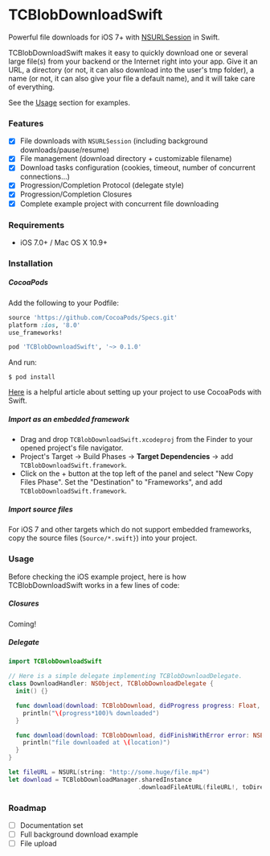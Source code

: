 # TCBlobDownloadSwift

Powerful file downloads for iOS 7+ with [NSURLSession][nsurlsession-url] in Swift.

TCBlobDownloadSwift makes it easy to quickly download one or several large file(s) from your backend or the Internet right into your app. Give it an URL, a directory (or not, it can also download into the user's tmp folder), a name (or not, it can also give your file a default name), and it will take care of everything.

See the [Usage](#usage) section for examples.

### Features

- [x] File downloads with `NSURLSession` (including background downloads/pause/resume)
- [x] File management (download directory + customizable filename)
- [x] Download tasks configuration (cookies, timeout, number of concurrent connections...)
- [x] Progression/Completion Protocol (delegate style)
- [x] Progression/Completion Closures
- [x] Complete example project with concurrent file downloading

### Requirements

- iOS 7.0+ / Mac OS X 10.9+

### Installation

##### CocoaPods

Add the following to your Podfile:

```ruby
source 'https://github.com/CocoaPods/Specs.git'
platform :ios, '8.0'
use_frameworks!

pod 'TCBlobDownloadSwift', '~> 0.1.0'
```

And run:

```
$ pod install
```

[Here][cocoapod-swift-help] is a helpful article about setting up your project to use CocoaPods with Swift.

##### Import as an embedded framework

- Drag and drop `TCBlobDownloadSwift.xcodeproj` from the Finder to your opened project's file navigator.
- Project's Target -> Build Phases -> **Target Dependencies** -> add `TCBlobDownloadSwift.framework`.
- Click on the + button at the top left of the panel and select "New Copy Files Phase". Set the "Destination" to "Frameworks", and add `TCBlobDownloadSwift.framework`.

##### Import source files

For iOS 7 and other targets which do not support embedded frameworks, copy the source files (`Source/*.swift}`) into your project.

### Usage

Before checking the iOS example project, here is how TCBlobDownloadSwift works in a few lines of code:

##### Closures

Coming!

##### Delegate

```swift
import TCBlobDownloadSwift

// Here is a simple delegate implementing TCBlobDownloadDelegate.
class DownloadHandler: NSObject, TCBlobDownloadDelegate {
  init() {}

  func download(download: TCBlobDownload, didProgress progress: Float, totalBytesWritten: Int64, totalBytesExpectedToWrite: Int64) {
    println("\(progress*100)% downloaded")
  }

  func download(download: TCBlobDownload, didFinishWithError error: NSError?, atLocation location: NSURL?) {
    println("file downloaded at \(location)")
  }
}

let fileURL = NSURL(string: "http://some.huge/file.mp4")
let download = TCBlobDownloadManager.sharedInstance
                                    .downloadFileAtURL(fileURL!, toDirectory: nil, withName: nil, andDelegate: DownloadHandler())
```

### Roadmap

- [ ] Documentation set
- [ ] Full background download example
- [ ] File upload

[nsurlsession-url]: https://developer.apple.com/library/ios/documentation/Foundation/Reference/NSURLSession_class/

[cocoapods-url]: http://cocoapods.org/

[cocoapod-swift-help]: http://swiftalicio.us/2014/11/using-cocoapods-from-swift/

